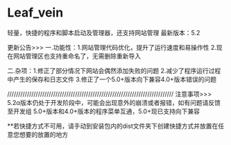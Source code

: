 # Leaf_vein
轻量，快捷的程序和脚本启动及管理器，还支持网站管理
最新版本：5.2

更新公告>>>
一.功能性：1.网站管理代码优化，提升了运行速度和易操作性
                 2.现在网站管理区也支持重命名了，无需删除重新导入
                 
二.杂项：1.修正了部分情况下网站会偶然添加失败的问题
              2.减少了程序运行过程中产生的保存和日志文件
              3.修正了一个5.0+版本向下兼容4.0+版本错误的问题

////////////////////////////////////////////////////////////////////////////
注意事项>>>
5.2α版本仍处于开发阶段中，可能会出现意外的崩溃或者报错，如有问题请反馈至开发组
5.0+版本和4.0+版本的程序菜单互通，5.0+现已支持向下兼容

**若快捷方式不可用，请手动到安装包内的dist文件夹下创建快捷方式并放置在任意您想要的放置的地方
